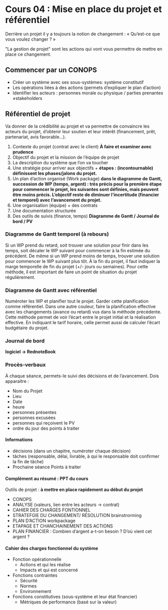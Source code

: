 # Cours 04 : Mise en place du projet et référentiel

Derrière un projet il y a toujours la notion de changement : « Qu’est-ce que vous voulez changer ? »

"La gestion de projet" sont les actions qui vont vous permettre de mettre en place ce changement.

## Commencer par un CONOPS

- Créer un système avec ses sous-systèmes: système constitutif  
- Les opérations liées à des actions (permets d’expliquer le plan d’action)
- Identifier les acteurs : personnes morale ou physique / parties prenantes ≠stakeholders

## Référentiel de projet

Va donner de la crédibilité au projet et va permettre de convaincre les acteurs du projet, d’obtenir leur soutien et leur intérêt (financement, prêt, partenariat, avis favorable…).

1) Contexte du projet (contrat avec le client) <b>À faire et examiner avec prudence</b>
2) Objectif du projet et la mission de l’équipe de projet
3) La description du système que l’on va toucher
4) Une stratégie pour arriver aux objectifs + <b>étapes : (incontournable) définissent les phases/jalons du projet.</b>
5) Un plan d’action organisé (Work package) <b>dans le diagramme de Gantt, succession de WP (temps, argent) : très précis pour la première étape pour commencer le projet, les suivantes sont définies, mais peuvent être moins précis. L’objectif reste de diminuer l’incertitude (financier et temporel) avec l’avancement du projet.</b>
6) Une organisation (équipe) + des contrats
7) Une documentation structurée
8) Des outils de suivis (finance, temps) <b>Diagramme de Gantt / Journal de bord / PV</b>

### Diagramme de Gantt temporel (à rebours)

Si un WP prend du retard, soit trouver une solution pour finir dans les temps, soit décaler le WP suivant pour commencer à la fin estimée du précédent. De même si un WP prend moins de temps, trouver une solution pour commencer le WP suivant plus tôt. À la fin du projet, il faut indiquer la marge temporelle de fin du projet (+/- jours ou semaines). Pour cette méthode, il est important de faire un point de situation du projet régulièrement.


### Diagramme de Gantt avec référentiel

Numéroter les WP et planifier tout le projet. Garder cette planification comme référentiel. Dans une autre couleur, faire la planification effective avec les changements (avance ou retard) vus dans la méthode précédente. Cette méthode permet de voir l’écart entre le projet initial et la réalisation effective. En indiquant le tarif horaire, celle permet aussi de calculer l’écart budgétaire du projet.  

### Journal de bord

<b>logiciel -> RednoteBook</b>

### Procès-verbaux

À chaque séance, permets-le suivi des décisions et de l’avancement. Dois apparaitre :

- Nom du Projet
- Lieu
- Date
- heure
- personnes présentes
- personnes excusées
- personnes qui reçoivent le PV
- ordre du jour des points à traiter

#### Informations

- décisions (dans un chapitre, numéroter chaque décision)
- tâches (responsable, délai, livrable, à qui le responsable doit confirmer la fin de tâche)
- Prochaine séance Points à traiter

#### Complément au résumé : PPT du cours 

Outils de projet : <b>à mettre en place rapidement au début du projet</b>

- CONOPS  
- ANALYSE (valeurs, lien entre les acteurs -> contrat)
- CAHIER DES CHARGES FONTIONNEL
- STRATEFGIE DU CHANGEMENT/ RÉSOLUTION brainstrorming  
- PLAN D’ACTION workpackage
- ETAPAGE ET CHANCHAINEMENT DES ACTIONS  
- PLAN FINANCIER : Combien d’argent a-t-on besoin ? D’où vient cet argent ?  

#### Cahier des charges fonctionnel du système  

- Fonction opérationnelle
  - Actions et qui les réalise
  - Impacts et qui est concerné
- Fonctions contraintes
  - Sécurité
  - Normes
  - Environnement
- Fonctions constitutives (sous-système et leur état financier)
  - Métriques de performance (basé sur la valeur)